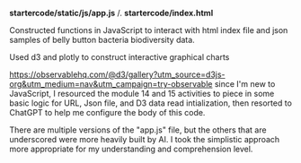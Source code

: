 **startercode/static/js/app.js** /.
**startercode/index.html**

Constructed functions in JavaScript to interact with html index file and json samples of belly button bacteria biodiversity data.

Used d3 and plotly to construct interactive graphical charts

https://observablehq.com/@d3/gallery?utm_source=d3js-org&utm_medium=nav&utm_campaign=try-observable
since I'm new to JavaScript, I resourced the module 14 and 15 activities to piece in some basic logic for URL, Json file, and D3 data read intialization, then resorted to ChatGPT to help me configure the body of this code. 

There are multiple versions of the "app.js" file, but the others that are underscored were more heavily built by AI. I took the simplistic approach more appropriate for my understanding and comprehension level.
